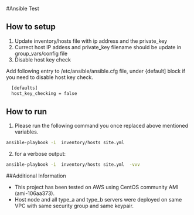 #Ansible Test

## How to setup

01. Update inventory/hosts file with ip address and the private_key
02. Currect host IP addess and private_key filename should be update in group_vars/config file
03. Disable host key check
  
 Add following entry to /etc/ansible/ansible.cfg file, under {default] block if you need to disable host key check.  
```sh  
  [defaults]
  host_key_checking = false 
```  

## How to run

01. Please run the following command you once replaced above mentioned variables. 

```sh
ansible-playbook -i  inventory/hosts site.yml 
```
 
02. for a verbose output:
```sh
ansible-playbook -i  inventory/hosts site.yml  -vvv
```

##Additional Information

* This project has been tested on AWS using CentOS community AMI (ami-106aa373).
* Host node and all type_a and type_b servers were deployed on same VPC with same security group and same keypair.
